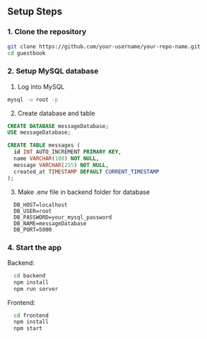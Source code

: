 ## Setup Steps

### 1. Clone the repository

```bash
git clone https://github.com/your-username/your-repo-name.git
cd guestbook
```

### 2. Setup MySQL database

1. Log into MySQL

```bash
mysql -u root -p
```
2. Create database and table
```sql
CREATE DATABASE messageDatabase;
USE messageDatabase;

CREATE TABLE messages (
  id INT AUTO_INCREMENT PRIMARY KEY,
  name VARCHAR(100) NOT NULL,
  message VARCHAR(255) NOT NULL,
  created_at TIMESTAMP DEFAULT CURRENT_TIMESTAMP
);
```

3. Make .env file in backend folder for database 
```env
  DB_HOST=localhost
  DB_USER=root
  DB_PASSWORD=your_mysql_password
  DB_NAME=messageDatabase
  DB_PORT=5000
```

### 4. Start the app
   
Backend:
```bash
  cd backend
  npm install
  npm run server
```
Frontend:
```bash
  cd frontend
  npm install
  npm start
```
